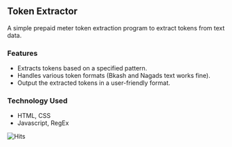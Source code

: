 ## Token Extractor

A simple prepaid meter token extraction program to extract tokens from text data.

### Features

- Extracts tokens based on a specified pattern.
- Handles various token formats (Bkash and Nagads text works fine).
- Output the extracted tokens in a user-friendly format.

### Technology Used

- HTML, CSS
- Javascript, RegEx

![Hits](https://hits.seeyoufarm.com/api/count/incr/badge.svg?url=https://github.com/NahidHassanOfficial/PrepaidMeterTokenExtractor)
